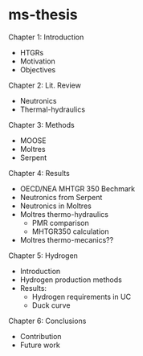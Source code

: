 # ms-thesis

Chapter 1: Introduction
* HTGRs
* Motivation
* Objectives

Chapter 2: Lit. Review
* Neutronics
* Thermal-hydraulics

Chapter 3: Methods
* MOOSE
* Moltres
* Serpent

Chapter 4: Results
* OECD/NEA MHTGR 350 Bechmark
* Neutronics from Serpent
* Neutronics in Moltres
* Moltres thermo-hydraulics
	* PMR comparison
	* MHTGR350 calculation
* Moltres thermo-mecanics??

Chapter 5: Hydrogen
* Introduction
* Hydrogen production methods
* Results:
	- Hydrogen requirements in UC
	- Duck curve

Chapter 6: Conclusions
* Contribution
* Future work